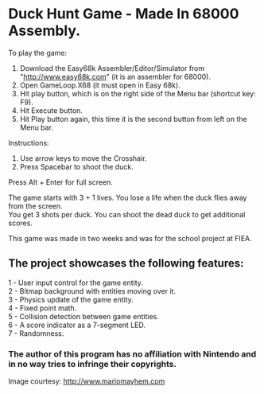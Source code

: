 # Duck Hunt Game - Made In 68000 Assembly.

To play the game:  
1. Download the Easy68k Assembler/Editor/Simulator from "http://www.easy68k.com" (it is an assembler for 68000).  
2. Open GameLoop.X68 (it must open in Easy 68k).  
3. Hit play button, which is on the right side of the Menu bar (shortcut key: F9).  
4. Hit Execute button.  
5. Hit Play button again, this time it is the second button from left on the Menu bar.  

Instructions:  
1. Use arrow keys to move the Crosshair.  
2. Press Spacebar to shoot the duck.  

Press Alt + Enter for full screen.

The game starts with 3 + 1 lives. You lose a life when the duck flies away from the screen.  
You get 3 shots per duck. You can shoot the dead duck to get additional scores.  

This game was made in two weeks and was for the school project at FIEA.  

The project showcases the following features:  
---
1 - User input control for the game entity.  
2 - Bitmap background with entities moving over it.  
3 - Physics update of the game entity.  
4 - Fixed point math.  
5 - Collision detection between game entities.  
6 - A score indicator as a 7-segment LED.  
7 - Randomness.  


### The author of this program has no affiliation with Nintendo and in no way tries to infringe their copyrights.  

Image courtesy: http://www.mariomayhem.com
